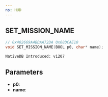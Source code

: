 ```yaml
---
ns: HUD
---
```

## SET_MISSION_NAME

```c
// 0x402669A4BDAA72DA 0x68DCAE10
void SET_MISSION_NAME(BOOL p0, char* name);
```

```
NativeDB Introduced: v1207
```

## Parameters
* **p0**:
* **name**:
